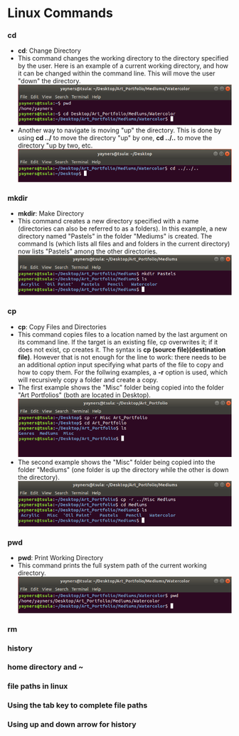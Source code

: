 # Linux Commands 

### **cd**
* **cd**: Change Directory
* This command changes the working directory to the directory specified by the user. Here is an example of a current working directory, and how it can be changed within the command line. This will move the user "down" the directory.
![cd Example 1](/images/cd_Part1.png)
* Another way to navigate is moving "up" the directory. This is done by using **cd ../** to move the directory "up" by one, **cd ../..** to move the directory "up by two, etc.
![cs Example 2](/images/cd_Part2.png)

### mkdir
* **mkdir**: Make Directory
* This command creates a new directory specified with a name (directories can also be referred to as a folders). In this example, a new directory named "Pastels" in the folder "Mediums" is created. The command ls (which lists all files and and folders in the current directory) now lists "Pastels" among the other directories.
![mkdir Example](/images/mkdir.png)

### cp
* **cp**: Copy Files and Directories
* This command copies files to a location named by the last argument on its command line. If the target is an existing file, cp overwrites it; if it does not exist, cp creates it. The syntax is **cp (source file)(destination file)**. However that is not enough for the line to work: there needs to be an additional *option* input specifying what parts of the file to copy and how to copy them. For the follwing examples, a **-r** option is used, which will recursively copy a folder and create a copy.
* The first example shows the "Misc" folder being copied into the folder "Art Portfolios" (both are located in Desktop).
![cp Example 1](/images/cp_Part1.png)
* The second example shows the "Misc" folder being copied into the folder "Mediums" (one folder is up the directory while the other is down the directory).
![cp Example 2](/images/cp_Part2.png)
### pwd
* **pwd**: Print Working Directory
* This command prints the full system path of the current working directory.
![pwd Example](/images/pwd.png)
### rm

### history

### home directory and ~

### file paths in linux

### Using the tab key to complete file paths

### Using up and down arrow for history


